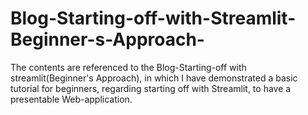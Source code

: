 # Blog-Starting-off-with-Streamlit-Beginner-s-Approach-
The contents are referenced to the Blog-Starting-off with streamlit(Beginner's Approach), in which I have demonstrated a basic tutorial for beginners, regarding starting off with Streamlit, to have a presentable Web-application.
